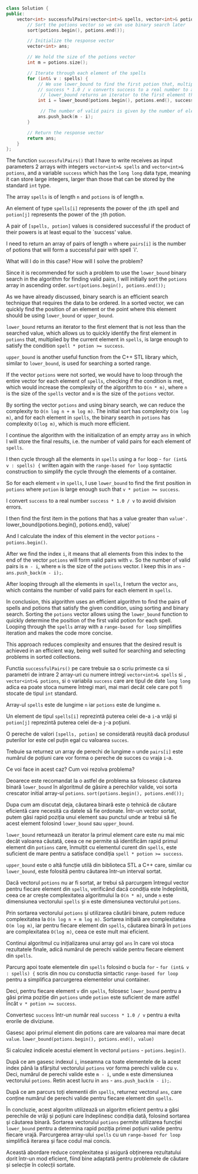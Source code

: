 ```cpp 

class Solution {
public:
    vector<int> successfulPairs(vector<int>& spells, vector<int>& potions, long long success) {
        // Sort the potions vector so we can use binary search later
        sort(potions.begin(), potions.end());

        // Initialize the response vector
        vector<int> ans;

        // We hold the size of the potions vector
        int m = potions.size();

        // Iterate through each element of the spells
        for (int& v : spells) {
            // We use lower_bound to find the first potion that, multiplied by v, is >= success 
            // success * 1.0 / v converts success to a real number to avoid division errors
             // lower_bound returns an iterator to the first element that is >= the given value
            int i = lower_bound(potions.begin(), potions.end(), success * 1.0 / v) - potions.begin();

             // The number of valid pairs is given by the number of elements from position i to the end of the potions vector
            ans.push_back(m - i);
        }

        // Return the response vector
        return ans;
    }
};

```

The function `successfulPairs()` that I have to write receives as input parameters 2 arrays with integers `vector<int>& spells` and `vector<int>& potions`, and a variable `success` which has the `long long` data type, meaning it can store large integers, larger than those that can be stored by the standard `int` type.

The array `spells` is of length `n` and `potions` is of length `m`.

An element of type `spells[i]` represents the power of the `i`th spell and `potion[j]` represents the power of the `j`th potion.

A pair of `[spells, potion]` values ​​is considered successful if the product of their powers is at least equal to the `success' value.

I need to return an array of pairs of length `n` where `pairs[i]` is the number of potions that will form a successful pair with spell `i'.

What will I do in this case? How will I solve the problem?

Since it is recommended for such a problem to use the `lower_bound` binary search in the algorithm for finding valid pairs, I will initially sort the `potions` array in ascending order.
`sort(potions.begin(), potions.end());`

As we have already discussed, binary search is an efficient search technique that requires the data to be ordered. In a sorted vector, we can quickly find the position of an element or the point where this element should be using `lower_bound` or `upper_bound`.

`lower_bound` returns an iterator to the first element that is not less than the searched value, which allows us to quickly identify the first element in `potions` that, multiplied by the current element in `spells`, is large enough to satisfy the condition `spell * potion >= success`.

`upper_bound` is another useful function from the C++ STL library which, similar to `lower_bound`, is used for searching a sorted range.


If the vector `potions` were not sorted, we would have to loop through the entire vector for each element of `spells`, checking if the condition is met, which would increase the complexity of the algorithm to `O(n * m)`, where `n` is the size of the `spells` vector and `m` is the size of the `potions` vector.

By sorting the vector `potions` and using binary search, we can reduce the complexity to `O(n log n + m log m)`. The initial sort has complexity `O(m log m)`, and for each element in `spells`, the binary search in `potions` has complexity `O(log m)`, which is much more efficient.

I continue the algorithm with the initialization of an empty array `ans` in which I will store the final results, i.e. the number of valid pairs for each element of `spells`.

I then cycle through all the elements in `spells` using a `for` loop - `for (int& v : spells) {` written again with the `range-based for loop` syntactic construction to simplify the cycle through the elements of a container.

So for each element `v` in `spells`, I use `lower_bound` to find the first position in `potions` where `potion` is large enough such that `v * potion >= success`.

I convert `success` to a real number `success * 1.0 / v` to avoid division errors.

I then find the first item in the potions that has a value greater than `value'.
`lower_bound(potions.begin(), potions.end(), value)`

And I calculate the index of this element in the vector `potions` - `potions.begin()`.

After we find the index `i`, it means that all elements from this index to the end of the vector `potions` will form valid pairs with `v`. So the number of valid pairs is `m - i`, where `m` is the size of the `potions` vector. I keep this in `ans` - `ans.push_back(m - i);`.

After looping through all the elements in `spells`, I return the vector `ans`, which contains the number of valid pairs for each element in `spells`.

In conclusion, this algorithm uses an efficient algorithm to find the pairs of spells and potions that satisfy the given condition, using sorting and binary search. Sorting the `potions` vector allows using the `lower_bound` function to quickly determine the position of the first valid potion for each spell. Looping through the `spells` array with a `range-based for loop` simplifies iteration and makes the code more concise.

This approach reduces complexity and ensures that the desired result is achieved in an efficient way, being well suited for searching and selecting problems in sorted collections.


Functia `successfulPairs()` pe care trebuie sa o scriu primeste ca si parametri de intrare 2 array-uri cu numere intregi `vector<int>& spells` si `, vector<int>& potions`, si o variabila `success` care are tipul de date `long long` adica ea poate stoca numere întregi mari, mai mari decât cele care pot fi stocate de tipul `int` standard.

Array-ul `spells` este de lungime `n` iar `potions` este de lungime `m`.

Un element de tipul `spells[i]` reprezintă puterea celei de-a `i`-a vrăji și `potion[j]` reprezintă puterea celei de-a `j`-a poțiuni.

O pereche de valori `[spells, potion]` se considerată reușită dacă produsul puterilor lor este cel puțin egal cu valoarea `succes`.

Trebuie sa returnez un array de perechi de lungime `n` unde `pairs[i]` este numărul de poțiuni care vor forma o pereche de succes cu vraja `i`-a.

Ce voi face in acest caz? Cum voi rezolva problema?

Deoarece este recomandat la o astfel de problema sa folosesc căutarea binară `lower_bound` în algoritmul de găsire a perechilor valide, voi sorta crescator initial array-ul `potions`.
`sort(potions.begin(), potions.end());`

Dupa cum am discutat deja, căutarea binară este o tehnică de căutare eficientă care necesită ca datele să fie ordonate. Într-un vector sortat, putem găsi rapid poziția unui element sau punctul unde ar trebui să fie acest element folosind `lower_bound` sau `upper_bound`.

`lower_bound` returnează un iterator la primul element care este nu mai mic decât valoarea căutată, ceea ce ne permite să identificăm rapid primul element din `potions` care, înmulțit cu elementul curent din `spells`, este suficient de mare pentru a satisface condiția `spell * potion >= success`.

`upper_bound` este o altă funcție utilă din biblioteca STL a C++ care, similar cu `lower_bound`, este folosită pentru căutarea într-un interval sortat.

Dacă vectorul `potions` nu ar fi sortat, ar trebui să parcurgem întregul vector pentru fiecare element din `spells`, verificând dacă condiția este îndeplinită, ceea ce ar crește complexitatea algoritmului la `O(n * m)`, unde `n` este dimensiunea vectorului `spells` și `m` este dimensiunea vectorului `potions`.

Prin sortarea vectorului `potions` și utilizarea căutării binare, putem reduce complexitatea la `O(n log n + m log m)`. Sortarea inițială are complexitatea `O(m log m)`, iar pentru fiecare element din `spells`, căutarea binară în `potions` are complexitatea `O(log m)`, ceea ce este mult mai eficient.

Continui algoritmul cu inițializarea unui array gol `ans` în care voi stoca rezultatele finale, adică numărul de perechi valide pentru fiecare element din `spells`.

Parcurg apoi toate elementele din `spells` folosind o bucla `for` - `for (int& v : spells) {` scris din nou cu constuctia sintactic `range-based for loop` pentru a simplifica parcurgerea elementelor unui container.

Deci, pentru fiecare element `v` din `spells`, folosesc `lower_bound` pentru a găsi prima poziție din `potions` unde `potion` este suficient de mare astfel încât `v * potion >= success`.

Convertesc `success` într-un număr real `success * 1.0 / v` pentru a evita erorile de diviziune.

Gasesc apoi primul element din potions care are valoarea mai mare decat `value`.
`lower_bound(potions.begin(), potions.end(), value)`

Si calculez indicele acestui element în vectorul `potions` - `potions.begin()`.

După ce am gasesc indexul `i`, inseamna ca toate elementele de la acest index până la sfârșitul vectorului `potions` vor forma perechi valide cu `v`. Deci, numărul de perechi valide este `m - i`, unde `m` este dimensiunea vectorului `potions`. Retin acest lucru in `ans` - `ans.push_back(m - i);`.

După ce am parcurs toți elementii din `spells`, returnez vectorul `ans`, care conține numărul de perechi valide pentru fiecare element din `spells`.

În concluzie, acest algoritm utilizează un algoritm eficient pentru a găsi perechile de vrăji și poțiuni care îndeplinesc condiția dată, folosind sortarea și căutarea binară. Sortarea vectorului `potions` permite utilizarea funcției `lower_bound` pentru a determina rapid poziția primei poțiuni valide pentru fiecare vrajă. Parcurgerea array-ului `spells` cu un `range-based for loop` simplifică iterarea și face codul mai concis.

Această abordare reduce complexitatea și asigură obținerea rezultatului dorit într-un mod eficient, fiind bine adaptată pentru problemele de căutare și selecție în colecții sortate.